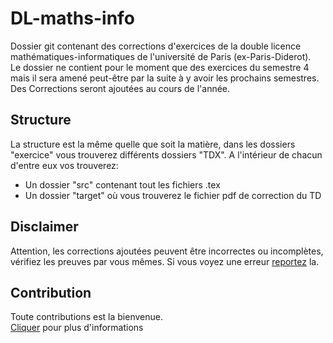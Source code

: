 # DL-maths-info
Dossier git contenant des corrections d'exercices de la
double licence mathématiques-informatiques de l'université de Paris (ex-Paris-Diderot). \
Le dossier ne contient pour le moment que des exercices du semestre 4 mais il sera amené peut-être par la suite à y avoir les prochains semestres. \
Des Corrections seront ajoutées au cours de l'année.

## Structure
La structure est la même quelle que soit la matière,
dans les dossiers "exercice" vous trouverez différents dossiers "TDX".
A l'intérieur de chacun d'entre eux vos trouverez:
- Un dossier "src" contenant tout les fichiers .tex
- Un dossier "target" où vous trouverez le fichier pdf de correction du TD

## Disclaimer
Attention, les corrections ajoutées peuvent être incorrectes ou incomplètes, vérifiez les preuves par vous mêmes. Si vous voyez une erreur [reportez](CONTRIBUTING.md#Reporter-une-erreur) la.

## Contribution
Toute contributions est la bienvenue. \
[Cliquer](CONTRIBUTING.md) pour plus d'informations
